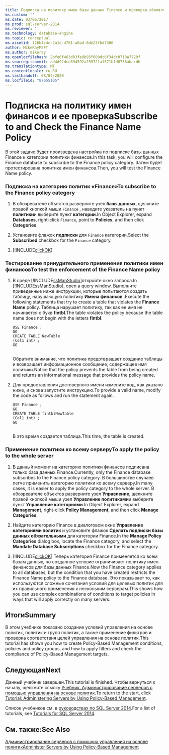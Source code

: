 ```yaml
---
title: Подписка на политику имен базы данных Finance и проверка обновлений | Документация Майкрософт
ms.custom: ''
ms.date: 03/06/2017
ms.prod: sql-server-2014
ms.reviewer: ''
ms.technology: database-engine
ms.topic: conceptual
ms.assetid: 126b4c4c-2a1c-4701-a0ad-8de23fbd7306
author: MikeRayMSFT
ms.author: mikeray
ms.openlocfilehash: 2bfe6f463d03fe8b95f000dc6f34dc0718a7729f
ms.sourcegitcommit: ad4d92dce894592a259721a1571b1d8736abacdb
ms.translationtype: MT
ms.contentlocale: ru-RU
ms.lasthandoff: 08/04/2020
ms.locfileid: "87655105"
---
```

# <a name="subscribe-to-and-check-the-finance-name-policy"></a><span data-ttu-id="9ceea-102">Подписка на политику имен финансов и ее проверка</span><span class="sxs-lookup"><span data-stu-id="9ceea-102">Subscribe to and Check the Finance Name Policy</span></span>
  <span data-ttu-id="9ceea-103">В этой задаче будет произведена настройка по подписке базы данных Finance к категории политики финансов.</span><span class="sxs-lookup"><span data-stu-id="9ceea-103">In this task, you will configure the Finance database to subscribe to the Finance policy category.</span></span> <span data-ttu-id="9ceea-104">Затем будет протестирована политика имен финансов.</span><span class="sxs-lookup"><span data-stu-id="9ceea-104">Then, you will test the Finance Name policy.</span></span>  
  
### <a name="to-subscribe-to-the-finance-policy-category"></a><span data-ttu-id="9ceea-105">Подписка на категорию политик «Finance»</span><span class="sxs-lookup"><span data-stu-id="9ceea-105">To subscribe to the Finance policy category</span></span>  
  
1.  <span data-ttu-id="9ceea-106">В обозревателе объектов разверните узел **базы данных**, щелкните правой кнопкой мыши `Finance` , наведите указатель на пункт **политики**и выберите пункт **категории**.</span><span class="sxs-lookup"><span data-stu-id="9ceea-106">In Object Explorer, expand **Databases**, right-click `Finance`, point to **Policies**, and then click **Categories**.</span></span>  
  
2.  <span data-ttu-id="9ceea-107">Установите флажок **подписки** для `Finance` категории.</span><span class="sxs-lookup"><span data-stu-id="9ceea-107">Select the **Subscribed** checkbox for the `Finance` category.</span></span>  
  
3.  [!INCLUDE[clickOK](../../includes/clickok-md.md)]  
  
### <a name="to-test-the-enforcement-of-the-finance-name-policy"></a><span data-ttu-id="9ceea-108">Тестирование принудительного применения политики имен финансов</span><span class="sxs-lookup"><span data-stu-id="9ceea-108">To test the enforcement of the Finance Name policy</span></span>  
  
1.  <span data-ttu-id="9ceea-109">В среде [!INCLUDE[ssManStudio](../../includes/ssmanstudio-md.md)]откройте окно запроса.</span><span class="sxs-lookup"><span data-stu-id="9ceea-109">In [!INCLUDE[ssManStudio](../../includes/ssmanstudio-md.md)], open a query window.</span></span> <span data-ttu-id="9ceea-110">Выполните приведенные ниже инструкции, которые попытаются создать таблицу, нарушающую политику **Имена финансов** .</span><span class="sxs-lookup"><span data-stu-id="9ceea-110">Execute the following statements that try to create a table that violates the **Finance Name** policy.</span></span> <span data-ttu-id="9ceea-111">Таблица нарушает политику, так как ее имя не начинается с букв **fintbl**.</span><span class="sxs-lookup"><span data-stu-id="9ceea-111">The table violates the policy because the table name does not begin with the letters **fintbl**.</span></span>  
  
    ```  
    USE Finance ;  
    GO  
    CREATE TABLE NewTable  
    (Col1 int) ;  
    GO  
  
    ```  
  
     <span data-ttu-id="9ceea-112">Обратите внимание, что политика предотвращает создание таблицы и возвращает информационное сообщение, содержащее имя политики.</span><span class="sxs-lookup"><span data-stu-id="9ceea-112">Notice that the policy prevents the table from being created and returns an informational message that provides the policy name.</span></span>  
  
2.  <span data-ttu-id="9ceea-113">Для предоставления достоверного имени измените код, как указано ниже, и снова запустите инструкцию.</span><span class="sxs-lookup"><span data-stu-id="9ceea-113">To provide a valid name, modify the code as follows and run the statement again.</span></span>  
  
    ```  
    USE Finance ;  
    GO  
    CREATE TABLE fintblNewTable  
    (Col1 int) ;  
    GO  
  
    ```  
  
     <span data-ttu-id="9ceea-114">В это время создается таблица.</span><span class="sxs-lookup"><span data-stu-id="9ceea-114">This time, the table is created.</span></span>  
  
### <a name="to-apply-the-policy-to-the-whole-server"></a><span data-ttu-id="9ceea-115">Применение политики ко всему серверу</span><span class="sxs-lookup"><span data-stu-id="9ceea-115">To apply the policy to the whole server</span></span>  
  
1.  <span data-ttu-id="9ceea-116">В данный момент на категорию политики финансов подписана только база данных Finance.</span><span class="sxs-lookup"><span data-stu-id="9ceea-116">Currently, only the Finance database subscribes to the Finance policy category.</span></span> <span data-ttu-id="9ceea-117">В большинстве случаев легче применить категорию политики ко всему серверу.</span><span class="sxs-lookup"><span data-stu-id="9ceea-117">In many cases, it is easier to apply the policy category to the whole server.</span></span> <span data-ttu-id="9ceea-118">В обозревателе объектов разверните узел **Управление**, щелкните правой кнопкой мыши узел **Управление политиками**и выберите пункт **Управление категориями**.</span><span class="sxs-lookup"><span data-stu-id="9ceea-118">In Object Explorer, expand **Management**, right-click **Policy Management**, and then click **Manage Categories**.</span></span>  
  
2.  <span data-ttu-id="9ceea-119">Найдите категорию Finance в диалоговом окне **Управление категориями политик** и установите флажок **Сделать подписки базы данных обязательными** для категории Finance.</span><span class="sxs-lookup"><span data-stu-id="9ceea-119">In the **Manage Policy Categories** dialog box, locate the Finance category, and select the **Mandate Database Subscriptions** checkbox for the Finance category.</span></span>  
  
3.  [!INCLUDE[clickOK](../../includes/clickok-md.md)] <span data-ttu-id="9ceea-120">Теперь категория Finance применяется ко всем базам данных, но созданное условие ограничивает политику имен финансов для базы данных Finance.</span><span class="sxs-lookup"><span data-stu-id="9ceea-120">Now the Finance category applies to all databases, but the condition that you have created restricts the Finance Name policy to the Finance database.</span></span> <span data-ttu-id="9ceea-121">Это показывает то, как используются сложные сочетания условий для целевых политик для их правильного применения к нескольким серверам.</span><span class="sxs-lookup"><span data-stu-id="9ceea-121">This shows how you can use complex combinations of conditions to target policies in ways that will apply correctly on many servers.</span></span>  
  
## <a name="summary"></a><span data-ttu-id="9ceea-122">Итоги</span><span class="sxs-lookup"><span data-stu-id="9ceea-122">Summary</span></span>  
 <span data-ttu-id="9ceea-123">В этом учебнике показано создание условий управления на основе политик, политик и групп политик, а также применение фильтров и проверка соответствия целей управления на основе политик.</span><span class="sxs-lookup"><span data-stu-id="9ceea-123">This tutorial has shown you how to create Policy-Based Management conditions, policies and policy groups, and how to apply filters and check the compliance of Policy-Based Management targets.</span></span>  
  
## <a name="next"></a><span data-ttu-id="9ceea-124">Следующая</span><span class="sxs-lookup"><span data-stu-id="9ceea-124">Next</span></span>  
 <span data-ttu-id="9ceea-125">Данный учебник завершен.</span><span class="sxs-lookup"><span data-stu-id="9ceea-125">This tutorial is finished.</span></span> <span data-ttu-id="9ceea-126">Чтобы вернуться к началу, щелкните ссылку [Учебник. Администрирование серверов с помощью управления на основе политик](tutorial-administering-servers-by-using-policy-based-management.md).</span><span class="sxs-lookup"><span data-stu-id="9ceea-126">To return to the start, click [Tutorial: Administering Servers by Using Policy-Based Management](tutorial-administering-servers-by-using-policy-based-management.md).</span></span>  
  
 <span data-ttu-id="9ceea-127">Список учебников см. в [руководствах по SQL Server 2014](../../tutorials/tutorials-for-sql-server-2014.md).</span><span class="sxs-lookup"><span data-stu-id="9ceea-127">For a list of tutorials, see [Tutorials for SQL Server 2014](../../tutorials/tutorials-for-sql-server-2014.md).</span></span>  
  
## <a name="see-also"></a><span data-ttu-id="9ceea-128">См. также:</span><span class="sxs-lookup"><span data-stu-id="9ceea-128">See Also</span></span>  
 [<span data-ttu-id="9ceea-129">Администрирование серверов с помощью управления на основе политик</span><span class="sxs-lookup"><span data-stu-id="9ceea-129">Administer Servers by Using Policy-Based Management</span></span>](administer-servers-by-using-policy-based-management.md)  
  
  

